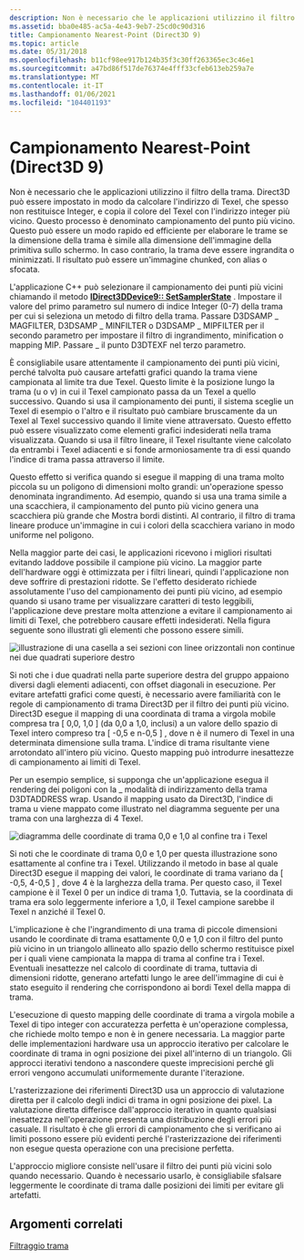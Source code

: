 ```yaml
---
description: Non è necessario che le applicazioni utilizzino il filtro della trama.
ms.assetid: bba0e485-ac5a-4e43-9eb7-25cd0c90d316
title: Campionamento Nearest-Point (Direct3D 9)
ms.topic: article
ms.date: 05/31/2018
ms.openlocfilehash: b11cf98ee917b124b35f3c30ff263365ec3c46e1
ms.sourcegitcommit: a47bd86f517de76374e4fff33cfeb613eb259a7e
ms.translationtype: MT
ms.contentlocale: it-IT
ms.lasthandoff: 01/06/2021
ms.locfileid: "104401193"
---
```

# <a name="nearest-point-sampling-direct3d-9"></a>Campionamento Nearest-Point (Direct3D 9)

Non è necessario che le applicazioni utilizzino il filtro della trama. Direct3D può essere impostato in modo da calcolare l'indirizzo di Texel, che spesso non restituisce Integer, e copia il colore del Texel con l'indirizzo integer più vicino. Questo processo è denominato campionamento del punto più vicino. Questo può essere un modo rapido ed efficiente per elaborare le trame se la dimensione della trama è simile alla dimensione dell'immagine della primitiva sullo schermo. In caso contrario, la trama deve essere ingrandita o minimizzati. Il risultato può essere un'immagine chunked, con alias o sfocata.

L'applicazione C++ può selezionare il campionamento dei punti più vicini chiamando il metodo [**IDirect3DDevice9:: SetSamplerState**](/windows/win32/api/d3d9helper/nf-d3d9helper-idirect3ddevice9-setsamplerstate) . Impostare il valore del primo parametro sul numero di indice Integer (0-7) della trama per cui si seleziona un metodo di filtro della trama. Passare D3DSAMP \_ MAGFILTER, D3DSAMP \_ MINFILTER o D3DSAMP \_ MIPFILTER per il secondo parametro per impostare il filtro di ingrandimento, minification o mapping MIP. Passare \_ il punto D3DTEXF nel terzo parametro.

È consigliabile usare attentamente il campionamento dei punti più vicini, perché talvolta può causare artefatti grafici quando la trama viene campionata al limite tra due Texel. Questo limite è la posizione lungo la trama (u o v) in cui il Texel campionato passa da un Texel a quello successivo. Quando si usa il campionamento dei punti, il sistema sceglie un Texel di esempio o l'altro e il risultato può cambiare bruscamente da un Texel al Texel successivo quando il limite viene attraversato. Questo effetto può essere visualizzato come elementi grafici indesiderati nella trama visualizzata. Quando si usa il filtro lineare, il Texel risultante viene calcolato da entrambi i Texel adiacenti e si fonde armoniosamente tra di essi quando l'indice di trama passa attraverso il limite.

Questo effetto si verifica quando si esegue il mapping di una trama molto piccola su un poligono di dimensioni molto grandi: un'operazione spesso denominata ingrandimento. Ad esempio, quando si usa una trama simile a una scacchiera, il campionamento del punto più vicino genera una scacchiera più grande che Mostra bordi distinti. Al contrario, il filtro di trama lineare produce un'immagine in cui i colori della scacchiera variano in modo uniforme nel poligono.

Nella maggior parte dei casi, le applicazioni ricevono i migliori risultati evitando laddove possibile il campione più vicino. La maggior parte dell'hardware oggi è ottimizzata per i filtri lineari, quindi l'applicazione non deve soffrire di prestazioni ridotte. Se l'effetto desiderato richiede assolutamente l'uso del campionamento dei punti più vicino, ad esempio quando si usano trame per visualizzare caratteri di testo leggibili, l'applicazione deve prestare molta attenzione a evitare il campionamento ai limiti di Texel, che potrebbero causare effetti indesiderati. Nella figura seguente sono illustrati gli elementi che possono essere simili.

![illustrazione di una casella a sei sezioni con linee orizzontali non continue nei due quadrati superiore destro](images/ptrtfct.png)

Si noti che i due quadrati nella parte superiore destra del gruppo appaiono diversi dagli elementi adiacenti, con offset diagonali in esecuzione. Per evitare artefatti grafici come questi, è necessario avere familiarità con le regole di campionamento di trama Direct3D per il filtro dei punti più vicino. Direct3D esegue il mapping di una coordinata di trama a virgola mobile compresa tra \[ 0,0, 1,0 \] (da 0,0 a 1,0, inclusi) a un valore dello spazio di Texel intero compreso tra \[ -0,5 e n-0,5 \] , dove n è il numero di Texel in una determinata dimensione sulla trama. L'indice di trama risultante viene arrotondato all'intero più vicino. Questo mapping può introdurre inesattezze di campionamento ai limiti di Texel.

Per un esempio semplice, si supponga che un'applicazione esegua il rendering dei poligoni con la \_ modalità di indirizzamento della trama D3DTADDRESS wrap. Usando il mapping usato da Direct3D, l'indice di trama u viene mappato come illustrato nel diagramma seguente per una trama con una larghezza di 4 Texel.

![diagramma delle coordinate di trama 0,0 e 1,0 al confine tra i Texel](images/ptsmpprb.png)

Si noti che le coordinate di trama 0,0 e 1,0 per questa illustrazione sono esattamente al confine tra i Texel. Utilizzando il metodo in base al quale Direct3D esegue il mapping dei valori, le coordinate di trama variano da \[ -0,5, 4-0,5 \] , dove 4 è la larghezza della trama. Per questo caso, il Texel campione è il Texel 0 per un indice di trama 1,0. Tuttavia, se la coordinata di trama era solo leggermente inferiore a 1,0, il Texel campione sarebbe il Texel n anziché il Texel 0.

L'implicazione è che l'ingrandimento di una trama di piccole dimensioni usando le coordinate di trama esattamente 0,0 e 1,0 con il filtro del punto più vicino in un triangolo allineato allo spazio dello schermo restituisce pixel per i quali viene campionata la mappa di trama al confine tra i Texel. Eventuali inesattezze nel calcolo di coordinate di trama, tuttavia di dimensioni ridotte, generano artefatti lungo le aree dell'immagine di cui è stato eseguito il rendering che corrispondono ai bordi Texel della mappa di trama.

L'esecuzione di questo mapping delle coordinate di trama a virgola mobile a Texel di tipo integer con accuratezza perfetta è un'operazione complessa, che richiede molto tempo e non è in genere necessaria. La maggior parte delle implementazioni hardware usa un approccio iterativo per calcolare le coordinate di trama in ogni posizione dei pixel all'interno di un triangolo. Gli approcci iterativi tendono a nascondere queste imprecisioni perché gli errori vengono accumulati uniformemente durante l'iterazione.

L'rasterizzazione dei riferimenti Direct3D usa un approccio di valutazione diretta per il calcolo degli indici di trama in ogni posizione dei pixel. La valutazione diretta differisce dall'approccio iterativo in quanto qualsiasi inesattezza nell'operazione presenta una distribuzione degli errori più casuale. Il risultato è che gli errori di campionamento che si verificano ai limiti possono essere più evidenti perché l'rasterizzazione dei riferimenti non esegue questa operazione con una precisione perfetta.

L'approccio migliore consiste nell'usare il filtro dei punti più vicini solo quando necessario. Quando è necessario usarlo, è consigliabile sfalsare leggermente le coordinate di trama dalle posizioni dei limiti per evitare gli artefatti.

## <a name="related-topics"></a>Argomenti correlati

<dl> <dt>

[Filtraggio trama](texture-filtering.md)
</dt> </dl>

 

 
